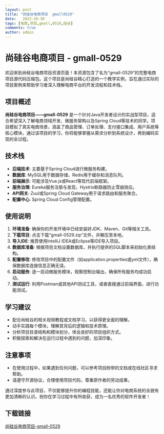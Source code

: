 ```yaml
---
layout: post
title: "尚硅谷电商项目  gmall0529"
date:   2022-10-30
tags: [电商,项目,gmall,0529,硅谷]
comments: true
author: admin
---
```

# 尚硅谷电商项目 - gmall-0529

欢迎来到尚硅谷电商项目资源页面！本资源包含了名为“gmall-0529”的完整电商项目源代码压缩包。这个项目是尚硅谷精心打造的一个教学实例，旨在通过实际的项目案例来帮助学习者深入理解电商平台的开发流程和技术栈。

## 项目概述

**尚硅谷电商项目——gmall-0529** 是一个针对Java开发者设计的实战型项目，适合希望深入了解电商领域开发、微服务架构以及Spring Cloud等技术的同学。项目模拟了真实电商场景，涵盖了商品管理、订单处理、支付接口集成、用户系统等核心模块，通过该项目的学习，你将能够掌握从需求分析到系统设计，再到编码实现的全过程。

## 技术栈

- **后端技术**: 主要基于Spring Cloud进行微服务构建。
- **数据库**: MySQL用于数据存储，Redis用于缓存和消息队列。
- **前端展示**: 可能涉及Vue.js或React等现代前端框架。
- **服务治理**: Eureka服务注册与发现，Hystrix断路器防止雪崩效应。
- **API网关**: Zuul或Spring Cloud Gateway用于请求路由和服务聚合。
- **配置中心**: Spring Cloud Config管理配置。

## 使用说明

1. **环境准备**: 确保你的开发环境中已经安装好JDK、Maven、Git等相关工具。
2. **下载项目**: 点击下载“gmall-0529.zip”文件，并解压至本地。
3. **导入IDE**: 推荐使用IntelliJ IDEA或Eclipse等IDE导入项目。
4. **数据库准备**: 根据项目文档设置数据库，并执行提供的SQL脚本来初始化表结构。
5. **配置修改**: 修改项目中的配置文件（如application.properties或yml文件），确保数据库连接信息正确无误。
6. **启动服务**: 逐一启动微服务模块，观察控制台输出，确保所有服务均成功启动。
7. **测试运行**: 利用Postman或其他API测试工具，或者直接通过前端界面，进行功能测试。

## 学习建议

- 配合尚硅谷的相关视频教程或文档学习，以获得更全面的理解。
- 动手实践每个模块，理解其背后的逻辑和技术原理。
- 分析项目目录结构和模块划分，体会良好的项目组织方式。
- 积极探索和解决在运行过程中遇到的问题，加深印象。

## 注意事项

- 在使用过程中，如果遇到任何问题，可以参考项目附带的文档或在线社区寻求帮助。
- 请遵守开源协议，合理使用项目代码，尊重原作者的劳动成果。

通过深度参与此项目，不仅能够提升你的编程技能，还能让你对电商系统的全貌有更加清晰的认识。祝你在学习过程中有所收获，成为一名优秀的软件开发者！

## 下载链接

[尚硅谷电商项目-gmall-0529](https://pan.quark.cn/s/0dbd89403831)